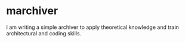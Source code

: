 # marchiver
I am writing a simple archiver to apply theoretical knowledge and train architectural and coding skills.
